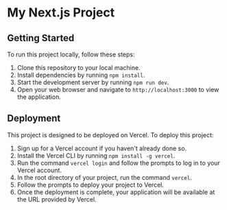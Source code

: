 # My Next.js Project

## Getting Started

To run this project locally, follow these steps:

1. Clone this repository to your local machine.
2. Install dependencies by running `npm install`.
3. Start the development server by running `npm run dev`.
4. Open your web browser and navigate to `http://localhost:3000` to view the application.

## Deployment

This project is designed to be deployed on Vercel. To deploy this project:

1. Sign up for a Vercel account if you haven't already done so.
2. Install the Vercel CLI by running `npm install -g vercel`.
3. Run the command `vercel login` and follow the prompts to log in to your Vercel account.
4. In the root directory of your project, run the command `vercel`.
5. Follow the prompts to deploy your project to Vercel.
6. Once the deployment is complete, your application will be available at the URL provided by Vercel.
